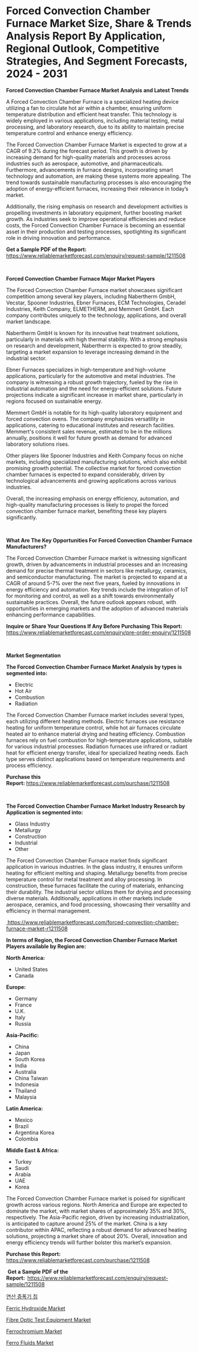 <p><h1>Forced Convection Chamber Furnace Market Size, Share & Trends Analysis Report By Application, Regional Outlook, Competitive Strategies, And Segment Forecasts, 2024 - 2031</h1></p><p><strong>Forced Convection Chamber Furnace Market Analysis and Latest Trends</strong></p>
<p><p>A Forced Convection Chamber Furnace is a specialized heating device utilizing a fan to circulate hot air within a chamber, ensuring uniform temperature distribution and efficient heat transfer. This technology is widely employed in various applications, including material testing, metal processing, and laboratory research, due to its ability to maintain precise temperature control and enhance energy efficiency.</p><p>The Forced Convection Chamber Furnace Market is expected to grow at a CAGR of 9.2% during the forecast period. This growth is driven by increasing demand for high-quality materials and processes across industries such as aerospace, automotive, and pharmaceuticals. Furthermore, advancements in furnace designs, incorporating smart technology and automation, are making these systems more appealing. The trend towards sustainable manufacturing processes is also encouraging the adoption of energy-efficient furnaces, increasing their relevance in today’s market.</p><p>Additionally, the rising emphasis on research and development activities is propelling investments in laboratory equipment, further boosting market growth. As industries seek to improve operational efficiencies and reduce costs, the Forced Convection Chamber Furnace is becoming an essential asset in their production and testing processes, spotlighting its significant role in driving innovation and performance.</p></p>
<p><strong>Get a Sample PDF of the Report:&nbsp;</strong> <a href="https://www.reliablemarketforecast.com/enquiry/request-sample/1211508?utm_campaign=1080&utm_medium=2&utm_source=Github&utm_content=ia&utm_term=17122024&utm_id=forced-convection-chamber-furnace">https://www.reliablemarketforecast.com/enquiry/request-sample/1211508</a></p>
<p>&nbsp;</p>
<p><strong>Forced Convection Chamber Furnace Major Market Players</strong></p>
<p><p>The Forced Convection Chamber Furnace market showcases significant competition among several key players, including Nabertherm GmbH, Vecstar, Spooner Industries, Ebner Furnaces, ECM Technologies, Ceradel Industries, Keith Company, ELMETHERM, and Memmert GmbH. Each company contributes uniquely to the technology, applications, and overall market landscape.</p><p>Nabertherm GmbH is known for its innovative heat treatment solutions, particularly in materials with high thermal stability. With a strong emphasis on research and development, Nabertherm is expected to grow steadily, targeting a market expansion to leverage increasing demand in the industrial sector.</p><p>Ebner Furnaces specializes in high-temperature and high-volume applications, particularly for the automotive and metal industries. The company is witnessing a robust growth trajectory, fueled by the rise in industrial automation and the need for energy-efficient solutions. Future projections indicate a significant increase in market share, particularly in regions focused on sustainable energy.</p><p>Memmert GmbH is notable for its high-quality laboratory equipment and forced convection ovens. The company emphasizes versatility in applications, catering to educational institutes and research facilities. Memmert's consistent sales revenue, estimated to be in the millions annually, positions it well for future growth as demand for advanced laboratory solutions rises.</p><p>Other players like Spooner Industries and Keith Company focus on niche markets, including specialized manufacturing solutions, which also exhibit promising growth potential. The collective market for forced convection chamber furnaces is expected to expand considerably, driven by technological advancements and growing applications across various industries.</p><p>Overall, the increasing emphasis on energy efficiency, automation, and high-quality manufacturing processes is likely to propel the forced convection chamber furnace market, benefiting these key players significantly.</p></p>
<p>&nbsp;</p>
<p><strong>What Are The Key Opportunities For Forced Convection Chamber Furnace Manufacturers?</strong></p>
<p><p>The Forced Convection Chamber Furnace market is witnessing significant growth, driven by advancements in industrial processes and an increasing demand for precise thermal treatment in sectors like metallurgy, ceramics, and semiconductor manufacturing. The market is projected to expand at a CAGR of around 5-7% over the next five years, fueled by innovations in energy efficiency and automation. Key trends include the integration of IoT for monitoring and control, as well as a shift towards environmentally sustainable practices. Overall, the future outlook appears robust, with opportunities in emerging markets and the adoption of advanced materials enhancing performance capabilities.</p></p>
<p><strong>Inquire or Share Your Questions If Any Before Purchasing This Report:</strong> <a href="https://www.reliablemarketforecast.com/enquiry/pre-order-enquiry/1211508?utm_campaign=1080&utm_medium=2&utm_source=Github&utm_content=ia&utm_term=17122024&utm_id=forced-convection-chamber-furnace">https://www.reliablemarketforecast.com/enquiry/pre-order-enquiry/1211508</a></p>
<p>&nbsp;</p>
<p><strong>Market Segmentation</strong></p>
<p><strong>The Forced Convection Chamber Furnace Market Analysis by types is segmented into:</strong></p>
<p><ul><li>Electric</li><li>Hot Air</li><li>Combustion</li><li>Radiation</li></ul></p>
<p><p>The Forced Convection Chamber Furnace market includes several types, each utilizing different heating methods. Electric furnaces use resistance heating for uniform temperature control, while hot air furnaces circulate heated air to enhance material drying and heating efficiency. Combustion furnaces rely on fuel combustion for high-temperature applications, suitable for various industrial processes. Radiation furnaces use infrared or radiant heat for efficient energy transfer, ideal for specialized heating needs. Each type serves distinct applications based on temperature requirements and process efficiency.</p></p>
<p><strong>Purchase this Report:&nbsp;</strong><a href="https://www.reliablemarketforecast.com/purchase/1211508?utm_campaign=1080&utm_medium=2&utm_source=Github&utm_content=ia&utm_term=17122024&utm_id=forced-convection-chamber-furnace">https://www.reliablemarketforecast.com/purchase/1211508</a></p>
<p>&nbsp;</p>
<p><strong>The Forced Convection Chamber Furnace Market Industry Research by Application is segmented into:</strong></p>
<p><ul><li>Glass Industry</li><li>Metallurgy</li><li>Construction</li><li>Industrial</li><li>Other</li></ul></p>
<p><p>The Forced Convection Chamber Furnace market finds significant application in various industries. In the glass industry, it ensures uniform heating for efficient melting and shaping. Metallurgy benefits from precise temperature control for metal treatment and alloy processing. In construction, these furnaces facilitate the curing of materials, enhancing their durability. The industrial sector utilizes them for drying and processing diverse materials. Additionally, applications in other markets include aerospace, ceramics, and food processing, showcasing their versatility and efficiency in thermal management.</p></p>
<p><a href="https://www.reliablemarketforecast.com/forced-convection-chamber-furnace-market-r1211508?utm_campaign=1080&utm_medium=2&utm_source=Github&utm_content=ia&utm_term=17122024&utm_id=forced-convection-chamber-furnace">&nbsp;https://www.reliablemarketforecast.com/forced-convection-chamber-furnace-market-r1211508</a></p>
<p><strong>In terms of Region, the Forced Convection Chamber Furnace Market Players available by Region are:</strong></p>
<p>
    <p> <strong> North America: </strong>
        <ul>
            <li>United States</li>
            <li>Canada</li>
        </ul>
        </p> 
    <p> <strong> Europe: </strong>
        <ul>
            <li>Germany</li>
            <li>France</li>
            <li>U.K.</li>
            <li>Italy</li>
            <li>Russia</li>
        </ul>
        </p> 
    <p> <strong> Asia-Pacific: </strong>
        <ul>
            <li>China</li>
            <li>Japan</li>
            <li>South Korea</li>
            <li>India</li>
            <li>Australia</li>
            <li>China Taiwan</li>
            <li>Indonesia</li>
            <li>Thailand</li>
            <li>Malaysia</li>
        </ul>
        </p> 
    <p> <strong> Latin America: </strong>
        <ul>
            <li>Mexico</li>
            <li>Brazil</li>
            <li>Argentina Korea</li>
            <li>Colombia</li>
        </ul>
        </p> 
    <p> <strong> Middle East & Africa: </strong>
        <ul>
            <li>Turkey</li>
            <li>Saudi</li>
            <li>Arabia</li>
            <li>UAE</li>
            <li>Korea</li>
        </ul>
    </p>
    </p>
<p><p>The Forced Convection Chamber Furnace market is poised for significant growth across various regions. North America and Europe are expected to dominate the market, with market shares of approximately 35% and 30%, respectively. The Asia-Pacific region, driven by increasing industrialization, is anticipated to capture around 25% of the market. China is a key contributor within APAC, reflecting a robust demand for advanced heating solutions, projecting a market share of about 20%. Overall, innovation and energy efficiency trends will further bolster this market’s expansion.</p></p>
<p><strong>Purchase this Report: </strong><a href="https://www.reliablemarketforecast.com/purchase/1211508?utm_campaign=1080&utm_medium=2&utm_source=Github&utm_content=ia&utm_term=17122024&utm_id=forced-convection-chamber-furnace">https://www.reliablemarketforecast.com/purchase/1211508</a></p>
<p>&nbsp;<strong>Get a Sample PDF of the Report:&nbsp;&nbsp;</strong><a href="https://www.reliablemarketforecast.com/enquiry/request-sample/1211508?utm_campaign=1080&utm_medium=2&utm_source=Github&utm_content=ia&utm_term=17122024&utm_id=forced-convection-chamber-furnace">https://www.reliablemarketforecast.com/enquiry/request-sample/1211508</a></p>
<p><strong></strong></p>
<p><p><a href="https://github.com/sougarounis/Market-Research-Report-List-6/blob/main/887226728210.md?utm_campaign=1080&utm_medium=2&utm_source=Github&utm_content=ia&utm_term=17122024&utm_id=forced-convection-chamber-furnace">연산 증폭기 칩</a></p><p><a href="https://www.linkedin.com/pulse/f-my-mkt-intel-xkfif?utm_campaign=1080&utm_medium=2&utm_source=Github&utm_content=ia&utm_term=17122024&utm_id=forced-convection-chamber-furnace">Ferric Hydroxide Market</a></p><p><a href="https://www.linkedin.com/pulse/fibre-optic-test-equipment-market-future-analysis-its-size-xtcbe?utm_campaign=1080&utm_medium=2&utm_source=Github&utm_content=ia&utm_term=17122024&utm_id=forced-convection-chamber-furnace">Fibre Optic Test Equipment Market</a></p><p><a href="https://www.linkedin.com/pulse/f-my-mkt-intel-xkfif?utm_campaign=1080&utm_medium=2&utm_source=Github&utm_content=ia&utm_term=17122024&utm_id=forced-convection-chamber-furnace">Ferrochromium Market</a></p><p><a href="https://www.linkedin.com/pulse/f-my-mkt-intel-xkfif?utm_campaign=1080&utm_medium=2&utm_source=Github&utm_content=ia&utm_term=17122024&utm_id=forced-convection-chamber-furnace">Ferro Fluids Market</a></p></p>